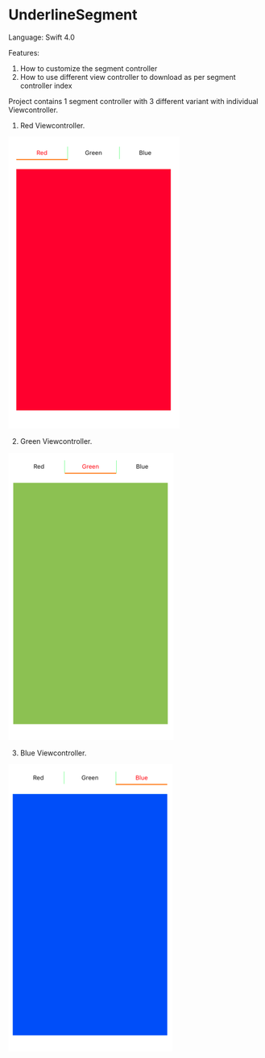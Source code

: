 # UnderlineSegment
Language: Swift 4.0

Features:
1) How to customize the segment controller
2) How to use different view controller to download as per segment controller index

Project contains 1 segment controller with 3 different variant with individual Viewcontroller.

1) Red Viewcontroller.

![Screenshot](/UnderlineSegment/Resource/ReadMe/Red.png)

2) Green Viewcontroller.

![Screenshot](/UnderlineSegment/Resource/ReadMe/Green.png)


3) Blue Viewcontroller.

![Screenshot](/UnderlineSegment/Resource/ReadMe/Blue.png)
